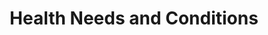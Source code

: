 ---
layout: page-breadcrumbs.html
title: Health Needs and Conditions
display_title: 
concurrence: 
template: 
lastupdate_override: 
relatedlinks:
  - url: 
    title:
    description: 

---